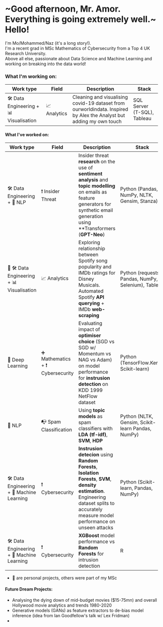 # ~Good afternoon, Mr. Amor. Everything is going extremely well.~ Hello!

I'm Mo/Mohammed/Naz (it's a long story!). <br>
I'm a recent grad in MSc Mathematics of Cybersecurity from a Top 4 UK Research University. <br>
Above all else, passionate about Data Science and Machine Learning and working on breaking into the data world!

<div></div> 

### What I'm working on:
| Work type | Field | Description | Stack |
|-----------|----------|-------------|-------|
| 🛠 Data Engineering + 📊 Visualisation| 📈 Analytics  | Cleaning and visualising covid-19 dataset from ourworldindata. Inspired by Alex the Analyst but adding my own touch | SQL Server (T-SQL), Tableau |


#### What I've worked on: 

| Work type | Field | Description | Stack |
|-----------|-------|-------------|-------|
| 🛠 Data Engineering + 📧 NLP| ❗ Insider Threat| Insider threat **research** on the use of **sentiment analysis** and **topic modelling** on emails as feature generators for synthetic email generation using **Transformers (**GPT-Neo**) | Python (Pandas, NumPy, NLTK, Gensim, Stanza) |
| 🌟 🛠 Data Engineering + 📊 Visualisation |  📈 Analytics |Exploring relationship between Spotify song popularity and IMDb ratings for Disney Musicals.  Automated Spotify **API querying** + IMDb **web-scraping** | Python (requests, Pandas, NumPy, Selenium), Tableau |
| 🥽 Deep Learning | ➕ Mathematics + ❗ Cybersecurity | Evaluating impact of **optimiser choice** (SGD vs SGD w/ Momentum vs NAG vs Adam) on model performance for **instrusion detection** on KDD 1999 NetFlow dataset | Python (TensorFlow.Keras, Scikit-learn) |
| 📧 NLP | 📭 Spam Classification | Using **topic models** as spam classifiers with **LDA (tf-idf)**, **SVM**, **HDP** | Python (NLTK, Gensim, Scikit-learn Pandas, NumPy) | 
| 🛠 Data Engineering + 🤖 Machine Learning | ❗ Cybersecurity | **Instrusion detecion** using **Random Forests**, **Isolation Forests**, **SVM**, **density estimation**. Engineering dataset splits to accurately measure model performance on unseen attacks | Python (Scikit-learn, Pandas, NumPy) |
|🛠 Data Engineering + 🤖 Machine Learning | ❗ Cybersecurity| **XGBoost** model performance vs **Random Forests** for intrusion detection | R |

- 🌟 are personal projects, others were part of my MSc


#### Future Dream Projects:
 - Analysing the dying down of mid-budget movies ($15-75mn) and overall Hollywood movie analytics and trends 1980-2020
 - Generative models (GANs) as feature extractors to de-bias model inference (idea from Ian Goodfellow's talk w/ Lex Fridman)
 -  

<!-- -  Hi, I’m @mosefaq. I'm listed in my group contributions as Mo/Mohammed/Naz.
-  I’m interested in exploring limitations of Machine Learning models, particularly in regards to model generalisability and ethics.
-  I am currently working on:
    - becoming better at telling compelling (truthful) stories with data
    - exploring the use of GANs as feature extractors to build models free of bias
- I have previously worked on:
  - supervise and unsupervised learning models, with a focus on classification and intrusion detection
  - processeses for creating effective train/cross-val/test sets in skewed or imbalanced datasets
  - exploring model generalisability
  - topic modelling, sentiment analysis 
  - synthetic email generations for insider threat 
<!--  I’m currently learning more about GANs and their potential use as feature extractors to build models free of bias e.g. gender/ethnicity.
<!---  -  I’m looking to collaborate on ...
How to reach me ...
--->

<!---
mosefaq/mosefaq is a ✨ special ✨ repository because its `README.md` (this file) appears on your GitHub profile.
You can click the Preview link to take a look at your changes.
--->
